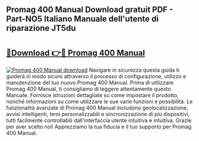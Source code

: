 ## Promag 400 Manual Download gratuit PDF - Part-NO5 Italiano Manuale dell'utente di riparazione JT5du

# <h2><a href="http://dffqxl2.blite.top/?on=Promag+400+Manual">🔗Download 👉🔴 Promag 400 Manual</a></h2>

[![Promag 400 Manual download](https://i.imgur.com/lujVjoI.png)](http://dffqxl2.blite.top/?on=Promag+400+Manual)
Navigare in sicurezza questa guida ti guiderà in modo sicuro attraverso il processo di configurazione, utilizzo e manutenzione del tuo nuovo Promag 400 Manual. Prima di utilizzare Promag 400 Manual, ti consigliamo di leggere attentamente questo Manuale. Fornisce istruzioni dettagliate su come impostare il prodotto, nonché informazioni su come utilizzare le sue varie funzioni e possibilità. Le funzionalità avanzate di Promag 400 Manual includono geolocalizzazione, avvisi intelligenti, temi personalizzabili e sincronizzazione di più dispositivi, tutti facilmente controllabili dall'interfaccia utente intuitiva e intuitiva. Grazie per aver scelto noi! Apprezziamo la tua fiducia e il tuo supporto per Promag 400 Manual.
